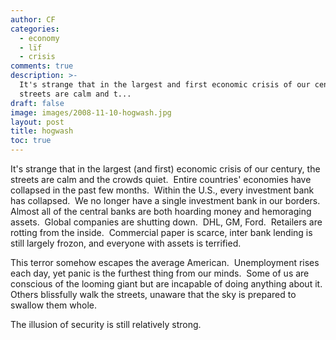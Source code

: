 ```yaml
---
author: CF
categories:
  - economy
  - lïf
  - crisis
comments: true
description: >-
  It's strange that in the largest and first economic crisis of our century the
  streets are calm and t...
draft: false
image: images/2008-11-10-hogwash.jpg
layout: post
title: hogwash
toc: true
---
```

    
It's strange that in the largest (and first) economic crisis of our century, the streets are calm and the crowds quiet.  Entire countries' economies have collapsed in the past few months.  Within the U.S., every investment bank has collapsed.  We no longer have a single investment bank in our borders.  Almost all of the central banks are both hoarding money and hemoraging assets.  Global companies are shutting down.  DHL, GM, Ford.  Retailers are rotting from the inside.  Commercial paper is scarce, inter bank lending is still largely frozon, and everyone with assets is terrified.    
    
This terror somehow escapes the average American.  Unemployment rises each day, yet panic is the furthest thing from our minds.  Some of us are conscious of the looming giant but are incapable of doing anything about it.  Others blissfully walk the streets, unaware that the sky is prepared to swallow them whole.    
    
The illusion of security is still relatively strong.    
